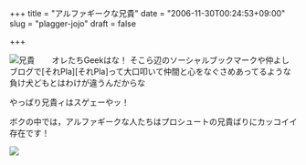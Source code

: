 +++
title = "アルファギークな兄貴"
date = "2006-11-30T00:24:53+09:00"
slug = "plagger-jojo"
draft = false

+++

<p><a href="http://www.flickr.com/photos/june29/309525863/" title="Photo Sharing"><img src="http://static.flickr.com/118/309525863_9fb83cec84_o.jpg" alt="兄貴" style="float: left; margin-right:30px;"/></a></p>
<p>オレたちGeekはな！ そこら辺のソーシャルブックマークや仲よしブログで[それPla][それPla]って大口叩いて仲間と心をなぐさめあってるような負け犬どもとはわけが違うんだからな</p>
<p>やっぱり兄貴ィはスゲェーやッ！</p>
<p>ボクの中では，アルファギークな人たちはプロシュートの兄貴ばりにカッコイイ存在です！</p>
<div style="width: 100%; float: clear;"><img src="http://june29.jp/files/dot.gif""/></div>
